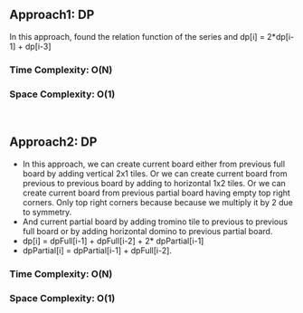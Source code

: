 ## Approach1: DP
In this approach, found the relation function of the series and dp[i] = 2*dp[i-1] + dp[i-3]
​
### Time Complexity: O(N)
### Space Complexity: O(1)
​
## Approach2: DP
* In this approach, we can create current board either from previous full board by adding vertical 2x1 tiles. Or we can create current board from previous to previous board by adding to horizontal 1x2 tiles. Or we can create current board from previous partial board having empty top right corners. Only top right corners because because we multiply it by 2 due to symmetry.
* And current partial board by adding tromino tile to previous to previous full board or by adding horizontal domino to previous partial board.
* dp[i] = dpFull[i-1] + dpFull[i-2] + 2* dpPartial[i-1]
* dpPartial[i] = dpPartial[i-1] + dpFull[i-2].
​
### Time Complexity: O(N)
### Space Complexity: O(1)